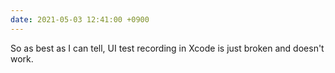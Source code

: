 ```yaml
---
date: 2021-05-03 12:41:00 +0900
---
```


So as best as I can tell, UI test recording in Xcode is just broken and doesn't work.
